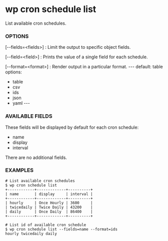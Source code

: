 # wp cron schedule list

List available cron schedules.

### OPTIONS

[\--fields=&lt;fields&gt;]
: Limit the output to specific object fields.

[\--field=&lt;field&gt;]
: Prints the value of a single field for each schedule.

[\--format=&lt;format&gt;]
: Render output in a particular format.
\---
default: table
options:
  - table
  - csv
  - ids
  - json
  - yaml
\---

### AVAILABLE FIELDS

These fields will be displayed by default for each cron schedule:

* name
* display
* interval

There are no additional fields.

### EXAMPLES

    # List available cron schedules
    $ wp cron schedule list
    +------------+-------------+----------+
    | name       | display     | interval |
    +------------+-------------+----------+
    | hourly     | Once Hourly | 3600     |
    | twicedaily | Twice Daily | 43200    |
    | daily      | Once Daily  | 86400    |
    +------------+-------------+----------+

    # List id of available cron schedule
    $ wp cron schedule list --fields=name --format=ids
    hourly twicedaily daily


